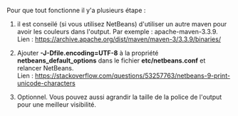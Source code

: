 Pour que tout fonctionne il y'a plusieurs étape :

1. il est conseilé (si vous utilisez NetBeans) d'utiliser un autre maven
pour avoir les couleurs dans l'output. Par exemple : apache-maven-3.3.9.<br>
Lien : https://archive.apache.org/dist/maven/maven-3/3.3.9/binaries/

2. Ajouter **-J-Dfile.encoding=UTF-8** à la propriété **netbeans_default_options** 
dans le fichier **etc/netbeans.conf** et relancer NetBeans.<br>
Lien : https://stackoverflow.com/questions/53257763/netbeans-9-print-unicode-characters

3. Optionnel. Vous pouvez aussi agrandir la taille de la police de l'output
pour une meilleur visibilité.

